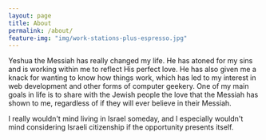 ```yaml
---
layout: page
title: About
permalink: /about/
feature-img: "img/work-stations-plus-espresso.jpg"
---
```


Yeshua the Messiah has really changed my life. He has atoned for my sins and is working within me to reflect His perfect love. He has also given me a knack for wanting to know how things work, which has led to my interest in web development and other forms of computer geekery. One of my main goals in life is to share with the Jewish people the love that the Messiah has shown to me, regardless of if they will ever believe in their Messiah.

I really wouldn't mind living in Israel someday, and I especially wouldn't mind considering Israeli citizenship if the opportunity presents itself.
